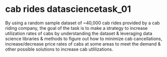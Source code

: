 # cab rides datasciencetask_01
By using a random sample dataset of ~40,000 cab rides provided by a cab riding company, the goal of the task is to make a strategy to increase utilization rates of cabs by understanding the dataset &amp; leveraging data science libraries &amp; methods to figure out how to minimize cab cancellations, increase/decrease price rates of cabs at some areas to meet the demand &amp; other possible solutions to increase cab utlilizations. 
